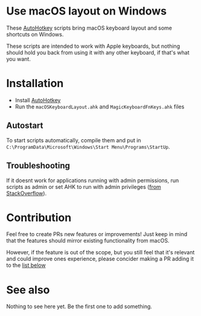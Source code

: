 # Use macOS layout on Windows
These [AutoHotkey](https://www.autohotkey.com/) scripts bring macOS keyboard layout and some shortcuts on Windows.

These scripts are intended to work with Apple keyboards, but nothing should hold you back from using it with any other keyboard, if that's what you want.


# Installation
- Install [AutoHotkey](https://www.autohotkey.com/) 
- Run the `macOSKeyboardLayout.ahk` and `MagicKeyboardFnKeys.ahk` files

## Autostart
To start scripts automatically, compile them and put in `C:\ProgramData\Microsoft\Windows\Start Menu\Programs\StartUp`.

## Troubleshooting
If it doesnt work for applications running with admin permissions, run scripts as admin or set AHK to run with admin privileges ([from StackOverflow](https://stackoverflow.com/a/8457852/723769)). 


# Contribution
Feel free to create PRs new features or improvements! Just keep in mind that the features should mirror existing functionality from macOS. 

However, if the feature is out of the scope, but you still feel that it's relevant and could improve ones experience, please concider making a PR adding it to the [list below](https://github.com/Bobronium/ahk-macos-keyboard-layout#see-also)

# See also
Nothing to see here yet. Be the first one to add something.
